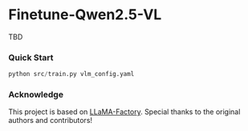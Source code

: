 # Finetune-Qwen2.5-VL


TBD


### Quick Start 
```python
python src/train.py vlm_config.yaml 
```


### Acknowledge
This project is based on [LLaMA-Factory](https://github.com/hiyouga/LLaMA-Factory/tree/main). Special thanks to the original authors and contributors!